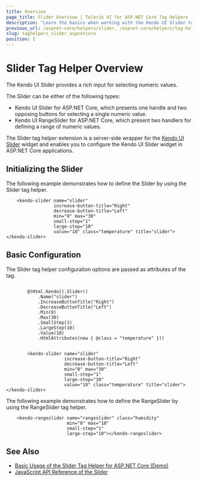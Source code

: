 ```yaml
---
title: Overview
page_title: Slider Overview | Telerik UI for ASP.NET Core Tag Helpers
description: "Learn the basics when working with the Kendo UI Slider tag helper for ASP.NET Core (MVC 6 or ASP.NET Core MVC)."
previous_url: /aspnet-core/helpers/slider, /aspnet-core/helpers/tag-helpers/slider
slug: taghelpers_slider_aspnetcore
position: 1
---
```


# Slider Tag Helper Overview

The Kendo UI Slider provides a rich input for selecting numeric values.

The Slider can be either of the following types:
* Kendo UI Slider for ASP.NET Core, which presents one handle and two opposing buttons for selecting a single numeric value.
* Kendo UI RangeSlider for ASP.NET Core, which present two handlers for defining a range of numeric values.

The Slider tag helper extension is a server-side wrapper for the [Kendo UI Slider](https://demos.telerik.com/kendo-ui/slider/index) widget and enables you to configure the Kendo UI Slider widget in ASP.NET Core applications.

## Initializing the Slider

The following example demonstrates how to define the Slider by using the Slider tag helper.

        <kendo-slider name="slider"
                      increase-button-title="Right"
                      decrease-button-title="Left"
                      min="0" max="30"
                      small-step="1"
                      large-step="10"
                      value="18" class="temperature" title="slider"></kendo-slider>

## Basic Configuration

The Slider tag helper configuration options are passed as attributes of the tag.

```cshtml

        @(Html.Kendo().Slider()
			.Name("slider")
			.IncreaseButtonTitle("Right")
            .DecreaseButtonTitle("Left")
			.Min(0)
			.Max(30)
			.SmallStep(1)
			.LargeStep(10)
			.Value(18)
			.HtmlAttributes(new { @class = "temperature" }))
```
```tagHelper

        <kendo-slider name="slider"
                      increase-button-title="Right"
                      decrease-button-title="Left"
                      min="0" max="30"
                      small-step="1"
                      large-step="10"
                      value="18" class="temperature" title="slider"></kendo-slider>
```

The following example demonstrates how to define the RangeSlider by using the RangeSlider tag helper.

        <kendo-rangeslider name="rangeslider" class="humidity"
                           min="0" max="10"
                           small-step="1"
                           large-step="10"></kendo-rangeslider>

## See Also

* [Basic Usage of the Slider Tag Helper for ASP.NET Core (Demo)](https://demos.telerik.com/aspnet-core/slider/tag-helper)
* [JavaScript API Reference of the Slider](https://docs.telerik.com/kendo-ui/api/javascript/ui/slider)
